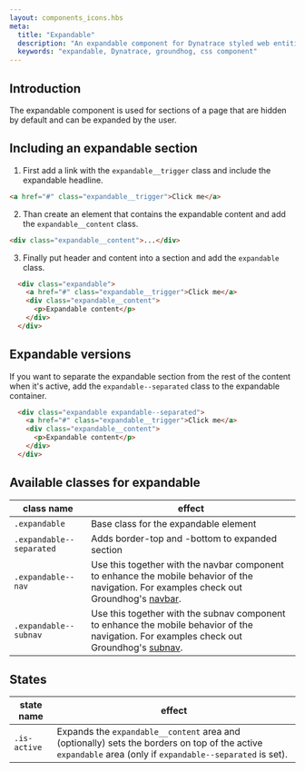 ```yaml
---
layout: components_icons.hbs
meta:
  title: "Expandable"
  description: "An expandable component for Dynatrace styled web entities with css and markup examples."
  keywords: "expandable, Dynatrace, groundhog, css component"
---
```


## Introduction

The expandable component is used for sections of a page that are hidden by default and can be expanded by the user.

## Including an expandable section

1. First add a link with the `expandable__trigger` class and include the expandable headline.
```html
<a href="#" class="expandable__trigger">Click me</a>
```

2. Than create an element that contains the expandable content and add the `expandable__content` class.
```html
<div class="expandable__content">...</div>
```

3. Finally put header and content into a section and add the `expandable` class.
```html
  <div class="expandable">
    <a href="#" class="expandable__trigger">Click me</a>
    <div class="expandable__content">
      <p>Expandable content</p>
    </div>
  </div>
```

## Expandable versions

If you want to separate the expandable section from the rest of the content when it's active, add the `expandable--separated` class to the expandable container.
```html
  <div class="expandable expandable--separated">
    <a href="#" class="expandable__trigger">Click me</a>
    <div class="expandable__content">
      <p>Expandable content</p>
    </div>
  </div>
```

## Available classes for expandable

| class name | effect |
|------------|--------|
| `.expandable` | Base class for the expandable element |
| `.expandable--separated` | Adds border-top and -bottom to expanded section |
| `.expandable--nav` | Use this together with the navbar component to enhance the mobile behavior of the navigation. For examples check out Groundhog's [navbar](/doc/components/navbar/). |
| `.expandable--subnav` | Use this together with the subnav component to enhance the mobile behavior of the navigation. For examples check out Groundhog's [subnav](/doc/components/subnav/). |

## States

| state name | effect |
|------------|--------|
| `.is-active` | Expands the `expandable__content` area and (optionally) sets the borders on top of the active `expandable` area (only if `expandable--separated` is set). |
